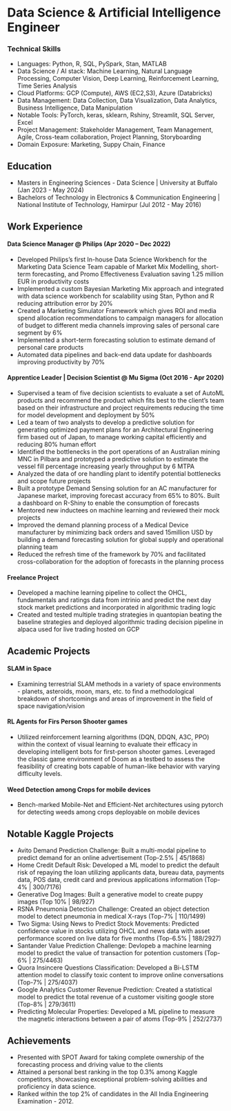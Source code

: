 # Data Science & Artificial Intelligence Engineer

### Technical Skills
- Languages: Python, R, SQL, PySpark, Stan, MATLAB
- Data Science / AI stack: Machine Learning, Natural Language Processing, Computer Vision, Deep Learning, Reinforcement Learning, Time Series Analysis
- Cloud Platforms: GCP (Compute), AWS (EC2,S3), Azure (Databricks)
- Data Management: Data Collection, Data Visualization, Data Analytics, Business Intelligence, Data Manipulation
- Notable Tools: PyTorch, keras, sklearn, Rshiny, Streamlit, SQL Server, Excel
- Project Management: Stakeholder Management, Team Management, Agile, Cross-team collaboration, Project Planning, Storyboarding
- Domain Exposure: Marketing, Suppy Chain, Finance

## Education
- Masters in Engineering Sciences - Data Science | University at Buffalo (Jan 2023 - May 2024)
- Bachelors of Technology in Electronics & Communication Engineering | National Institute of Technology, Hamirpur (Jul 2012 - May 2016)

## Work Experience
#### Data Science Manager @ Philips (Apr 2020 – Dec 2022)
- Developed Philips’s first In-house Data Science Workbench for the Marketing Data Science Team capable of Market Mix Modelling, short-term forecasting, and Promo Effectiveness Evaluation saving 1.25 million EUR in productivity costs
- Implemented a custom Bayesian Marketing Mix approach and integrated with data science workbench for scalability using Stan, Python and R reducing attribution error by 20%
- Created a Marketing Simulator Framework which gives ROI and media spend allocation recommendations to campaign managers for allocation of budget to different media channels improving sales of personal care segment by 6%
- Implemented a short-term forecasting solution to estimate demand of personal care products
- Automated data pipelines and back-end data update for dashboards improving productivity by 70%

#### Apprentice Leader | Decision Scientist @ Mu Sigma (Oct 2016 - Apr 2020)
- Supervised a team of five decision scientists to evaluate a set of AutoML products and recommend the product which fits best to the client’s team based on their infrastructure and project requirements reducing the time for model development and deployment by 50%
- Led a team of two analysts to develop a predictive solution for generating optimized payment plans for an Architectural Engineering firm based out of Japan, to manage working capital efficiently and reducing 80% human effort
- Identified the bottlenecks in the port operations of an Australian mining MNC in Pilbara and prototyped a predictive solution to estimate the vessel fill percentage increasing yearly throughput by 6 MTPA
- Analyzed the data of ore handling plant to identify potential bottlenecks and scope future projects
- Built a prototype Demand Sensing solution for an AC manufacturer for Japanese market, improving forecast accuracy from 65% to 80%. Built a dashboard on R-Shiny to enable the consumption of forecasts
- Mentored new inductees on machine learning and reviewed their mock projects
- Improved the demand planning process of a Medical Device manufacturer by minimizing back orders and saved 15million USD by building a demand forecasting solution for global supply and operational planning team
- Reduced the refresh time of the framework by 70% and facilitated cross-collaboration for the adoption of forecasts in the planning process

#### Freelance Project
- Developed a machine learning pipeline to collect the OHCL, fundamentals and ratings data from intrinio and predict the next day stock market predictions and incorporated in algorithmic trading logic
- Created and tested multiple trading strategies in quantopian beating the baseline strategies and deployed algorithmic trading decision pipeline in alpaca used for live trading hosted on GCP

## Academic Projects
#### SLAM in Space
- Examining terrestrial SLAM methods in a variety of space environments - planets, asteroids, moon, mars, etc. to find a methodological breakdown of shortcomings and areas of improvement in the field of space navigation/vision
#### RL Agents for Firs Person Shooter games
- Utilized reinforcement learning algorithms (DQN, DDQN, A3C, PPO) within the context of visual learning to evaluate their efficacy in developing intelligent bots for first-person shooter games. Leveraged the classic game environment of Doom as a testbed to assess the feasibility of creating bots capable of human-like behavior with varying difficulty levels.
####  Weed Detection among Crops for mobile devices
- Bench-marked Mobile-Net and Efficient-Net architectures using pytorch for detecting weeds among crops deployable on mobile devices

## Notable Kaggle Projects
- Avito Demand Prediction Challenge: Built a multi-modal pipeline to predict demand for an online advertisement (Top-2.5% | 45/1868)
- Home Credit Default Risk: Developed a ML model to predict the default risk of repaying the loan utilizing applicants data, bureau data, payments data, POS data, credit card and previous applications information (Top-4% | 300/7176) 
- Generative Dog Images: Built a generative model to create puppy images (Top 10% | 98/927)
- RSNA Pneumonia Detection Challenge: Created an object detection model to detect pneumonia in medical X-rays (Top-7% | 110/1499)
- Two Sigma: Using News to Predict Stock Movements: Predicted confidence value in stocks utilizing OHCL and news data with asset performance scored on live data for five months (Top-6.5% | 188/2927)
- Santander Value Prediction Challenge: Devlopeb a machine learning model to predict the value of transaction for potention customers (Top-6% | 275/4463)
- Quora Insincere Questions Classification: Developed a Bi-LSTM attention model to classify toxic content to improve online conversations (Top-7% | 275/4037)
- Google Analytics Customer Revenue Prediction: Created a statistical model to predict the total revenue of a customer visiting google store (Top-8% | 279/3611)
- Predicting Molecular Properties: Developed a ML pipeline to measure the magnetic interactions between a pair of atoms (Top-9% | 252/2737)

## Achievements
- Presented with SPOT Award for taking complete ownership of the forecasting process and driving value to the clients
- Attained a personal best ranking in the top 0.3% among Kaggle competitors, showcasing exceptional problem-solving abilities and proficiency in data science.
- Ranked within the top 2% of candidates in the All India Engineering Examination - 2012.
